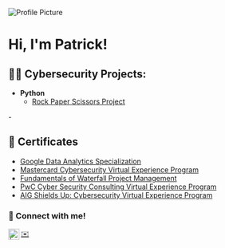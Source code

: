 
![Profile Picture](blob:https://github.com/c4bd22f5-94fd-4c59-9244-cd8ca67661a3)

<h1>Hi, I'm Patrick! 

<h2>👨‍💻 Cybersecurity Projects:</h2>

- <b>Python</b>
  - [Rock Paper Scissors Project](https://replit.com/@patrickpepe/Rock-Paper-Scissors-1129?v=1)



-<h2>📜 Certificates </h2>
  - [Google Data Analytics Specialization](https://coursera.org/share/4c809c932130a5c87f924188255fc682)
  - [Mastercard Cybersecurity Virtual Experience Program](https://forage-uploads-prod.s3.amazonaws.com/completion-certificates/Mastercard/vcKAB5yYAgvemepGQ_Mastercard_kHokZHCDmZNvPDisy_1685718311485_completion_certificate.pdf)
  - [Fundamentals of Waterfall Project Management](https://www.credly.com/badges/2c4463b0-8c2c-4322-ac81-27b9fc750e26/linked_in_profile)
  - [PwC Cyber Security Consulting Virtual Experience Program](https://forage-uploads-prod.s3.amazonaws.com/completion-certificates/PwC%20US/4KqDALSkyRNPXjQGa_PwC%20US_kHokZHCDmZNvPDisy_1686323774174_completion_certificate.pdf)
  - [AIG Shields Up: Cybersecurity Virtual Experience Program](https://forage-uploads-prod.s3.amazonaws.com/completion-certificates/aig/2ZFnEGEDKTQMtEv9C_AIG_kHokZHCDmZNvPDisy_1686927473986_completion_certificate.pdf)
  
 




<h3> 🤳 Connect with me! </h3>

[<img align="left" alt=" | LinkedIn" width="22px" src="https://i.stack.imgur.com/gVE0j.png" />][linkedin]

[linkedin]: https://www.linkedin.com/in/patrick-pepe-a099a5257/

<a href="mailto:patrick.pepe@rutgers.edu"> ✉️</a>

